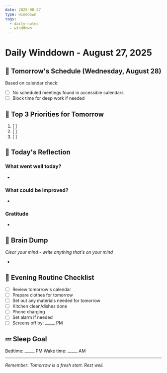 ```yaml
---
date: 2025-08-27
type: winddown
tags:
  - daily-notes
  - winddown
---
```


# Daily Winddown - August 27, 2025

## 📅 Tomorrow's Schedule (Wednesday, August 28)

Based on calendar check:
- [ ] No scheduled meetings found in accessible calendars
- [ ] Block time for deep work if needed

## 🎯 Top 3 Priorities for Tomorrow

1. [ ] 
2. [ ] 
3. [ ] 

## 💭 Today's Reflection

### What went well today?
- 

### What could be improved?
- 

### Gratitude
- 

## 🧠 Brain Dump
*Clear your mind - write anything that's on your mind*

- 

## 🌙 Evening Routine Checklist

- [ ] Review tomorrow's calendar
- [ ] Prepare clothes for tomorrow
- [ ] Set out any materials needed for tomorrow
- [ ] Kitchen clean/dishes done
- [ ] Phone charging
- [ ] Set alarm if needed
- [ ] Screens off by: _____ PM

## 💤 Sleep Goal
Bedtime: _____ PM
Wake time: _____ AM

---
*Remember: Tomorrow is a fresh start. Rest well.*